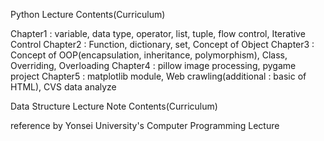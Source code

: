 Python Lecture
Contents(Curriculum)

Chapter1 : variable, data type, operator, list, tuple, flow control, Iterative Control
Chapter2 : Function, dictionary, set, Concept of Object
Chapter3 : Concept of OOP(encapsulation,  inheritance, polymorphism), Class, Overriding, Overloading
Chapter4 : pillow image processing, pygame project
Chapter5 : matplotlib module, Web crawling(additional : basic of HTML), CVS data analyze

Data Structure Lecture Note
Contents(Curriculum)




reference by Yonsei University's Computer Programming Lecture
